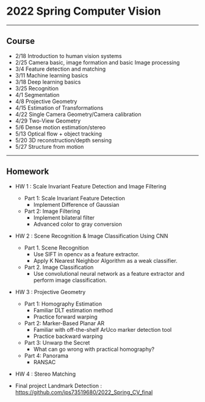 # 2022 Spring Computer Vision
---
## Course
- 2/18 Introduction to human vision systems
- 2/25 Camera basic, image formation and basic Image processing
- 3/4 Feature detection and matching
- 3/11 Machine learning basics
- 3/18 Deep learning basics
- 3/25 Recognition
- 4/1 Segmentation
- 4/8 Projective Geometry
- 4/15 Estimation of Transformations
- 4/22 Single Camera Geometry/Camera calibration
- 4/29 Two-View Geometry
- 5/6 Dense motion estimation/stereo
- 5/13 Optical flow + object tracking
- 5/20 3D reconstruction/depth sensing
- 5/27 Structure from motion

---
## Homework

- HW 1 : Scale Invariant Feature Detection and Image Filtering
   - Part 1: Scale Invariant Feature Detection
     - Implement Difference of Gaussian
   - Part 2: Image Filtering
     - Implement bilateral filter
     - Advanced color to gray conversion
- HW 2 : Scene Recognition & Image Classification Using CNN
   - Part 1. Scene Recognition
      - Use SIFT in opencv as a feature extractor.
      - Apply K Nearest Neighbor Algorithm as a weak classifier.
   - Part 2. Image Classification
      - Use convolutional neural network as a feature extractor and perform image classification.

- HW 3 : Projective Geometry
  - Part 1: Homography Estimation
    - Familiar DLT estimation method
    - Practice forward warping
  - Part 2: Marker-Based Planar AR
    - Familiar with off-the-shelf ArUco marker detection tool
    - Practice backward warping
  - Part 3: Unwarp the Secret
    - What can go wrong with practical homography?
  - Part 4: Panorama
    - RANSAC

- HW 4 : Stereo Matching

- Final project Landmark Detection : https://github.com/ips73519680/2022_Spring_CV_final 

